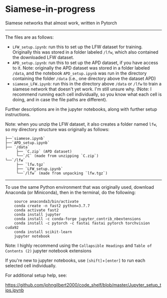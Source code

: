 # Siamese-in-progress
Siamese networks that almost work, written in Pytorch

<hr>

The files are as follows:

- `LFW_setup.ipynb`: run this to set up the LFW dataset for training. Originally this was stored in a folder labeled `/lfw`, which also contained the downloaded LFW dataset.
- `APD_setup.ipynb`: run this to set up the APD dataset, if you have access to it. Note: originally the APD dataset was stored in a folder labeled `/data`, and the notebook `APD_setup.ipynb` was run in the directory containing the folder `/data` (i.e., one directory above the dataset APD)
- `siamese_LFW.ipynb`: run this in the directory above `/data` or `/lfw` to train a siamese network that doesn't yet work. I'm still unsure why. (Note: I recommend running each cell individually, so you know what each cell is doing, and in case the file paths are different).

Further descriptions are in the jupyter notebooks, along with further setup instructions.

Note: when you unzip the LFW dataset, it also creates a folder named `lfw`, so my directory structure was originally as follows:
```
├──`siamese.ipynb`
├──`APD_setup.ipynb`
├── `/data`
     ├── `C.zip` (APD dataset)
     └──`/C` (made from unzipping `C.zip`)
└──`/lfw`
     ├── `lfw.tgz`
     ├── `LFW_setup.ipynb`
     └──`/lfw` (made from unpacking `lfw.tgz`)
```

<hr>

To use the same Python environment that was originally used, download Anaconda (or Miniconda), then in the terminal, do the following:

```
    source anaconda3/bin/activate
    conda create -n fast2 python=3.7.7
    conda activate fast2
    conda install jupyter
    conda install -c conda-forge jupyter_contrib_nbextensions
    conda install -c pytorch -c fastai fastai pytorch torchvision cuda92
    conda install scikit-learn
    jupyter notebook
```
Note: I highly recommend using the `Collapsible Headings` and `Table of Contents (2)` jupyter notebook extensions

If you're new to jupyter notebooks, use `[shift]`+`[enter]` to run each selected cell individually.

For additional setup help, see:

https://github.com/johngilbert2000/code_shelf/blob/master/Jupyter_setup_tips.ipynb


